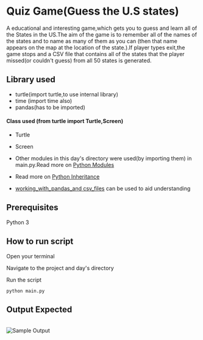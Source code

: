 # Quiz Game(Guess the U.S states)
A educational and interesting game,which gets you to guess and learn all of the States in the US.The aim of the game is to remember all of the names of the states and to name as many of them as you can (then that name appears on the map at the location of the state.).If player types exit,the game stops and a CSV file that contains all of the states that the player missed(or couldn't guess) from all 50 states is generated.

## Library used
- turtle(import turtle,to use internal library)
- time (import time also)
- pandas(has to be imported)
#### Class used (from turtle import Turtle,Screen)
- Turtle
- Screen

- Other modules in this day's directory were used(by importing them) in main.py.Read more on [Python Modules](https://www.w3schools.com/python/python_modules.asp)
- Read more on [Python Inheritance](https://www.w3schools.com/python/python_inheritance.asp)
- [working_with_pandas_and csv_files](https://github.com/ima-eky/100-days-of-code-course/blob/main/day-25/working_with_pandas_and_csv.py) can be used to aid understanding
## Prerequisites
Python 3

## How to run script
Open your terminal

Navigate to the project and day's directory

Run the script

`python main.py`

## Output Expected
<br><img src="https://github.com/ima-eky/100-days-of-code-course/blob/main/img/guess_the_state.png" title="Sample Output"/>
